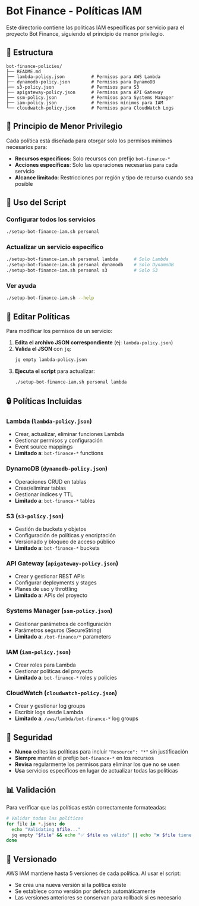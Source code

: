 # Bot Finance - Políticas IAM

Este directorio contiene las políticas IAM específicas por servicio para el proyecto Bot Finance, siguiendo el principio de menor privilegio.

## 📁 Estructura

```
bot-finance-policies/
├── README.md
├── lambda-policy.json          # Permisos para AWS Lambda
├── dynamodb-policy.json        # Permisos para DynamoDB
├── s3-policy.json              # Permisos para S3
├── apigateway-policy.json      # Permisos para API Gateway
├── ssm-policy.json             # Permisos para Systems Manager
├── iam-policy.json             # Permisos mínimos para IAM
└── cloudwatch-policy.json      # Permisos para CloudWatch Logs
```

## 🎯 Principio de Menor Privilegio

Cada política está diseñada para otorgar solo los permisos mínimos necesarios para:
- **Recursos específicos**: Solo recursos con prefijo `bot-finance-*`
- **Acciones específicas**: Solo las operaciones necesarias para cada servicio
- **Alcance limitado**: Restricciones por región y tipo de recurso cuando sea posible

## 🔧 Uso del Script

### Configurar todos los servicios
```bash
./setup-bot-finance-iam.sh personal
```

### Actualizar un servicio específico
```bash
./setup-bot-finance-iam.sh personal lambda      # Solo Lambda
./setup-bot-finance-iam.sh personal dynamodb    # Solo DynamoDB
./setup-bot-finance-iam.sh personal s3          # Solo S3
```

### Ver ayuda
```bash
./setup-bot-finance-iam.sh --help
```

## 📝 Editar Políticas

Para modificar los permisos de un servicio:

1. **Edita el archivo JSON correspondiente** (ej: `lambda-policy.json`)
2. **Valida el JSON** con `jq`:
   ```bash
   jq empty lambda-policy.json
   ```
3. **Ejecuta el script** para actualizar:
   ```bash
   ./setup-bot-finance-iam.sh personal lambda
   ```

## 🔒 Políticas Incluidas

### Lambda (`lambda-policy.json`)
- Crear, actualizar, eliminar funciones Lambda
- Gestionar permisos y configuración
- Event source mappings
- **Limitado a**: `bot-finance-*` functions

### DynamoDB (`dynamodb-policy.json`)
- Operaciones CRUD en tablas
- Crear/eliminar tablas
- Gestionar índices y TTL
- **Limitado a**: `bot-finance-*` tables

### S3 (`s3-policy.json`)
- Gestión de buckets y objetos
- Configuración de políticas y encriptación
- Versionado y bloqueo de acceso público
- **Limitado a**: `bot-finance-*` buckets

### API Gateway (`apigateway-policy.json`)
- Crear y gestionar REST APIs
- Configurar deployments y stages
- Planes de uso y throttling
- **Limitado a**: APIs del proyecto

### Systems Manager (`ssm-policy.json`)
- Gestionar parámetros de configuración
- Parámetros seguros (SecureString)
- **Limitado a**: `/bot-finance/*` parameters

### IAM (`iam-policy.json`)
- Crear roles para Lambda
- Gestionar políticas del proyecto
- **Limitado a**: `bot-finance-*` roles y policies

### CloudWatch (`cloudwatch-policy.json`)
- Crear y gestionar log groups
- Escribir logs desde Lambda
- **Limitado a**: `/aws/lambda/bot-finance-*` log groups

## 🚨 Seguridad

- **Nunca** edites las políticas para incluir `"Resource": "*"` sin justificación
- **Siempre** mantén el prefijo `bot-finance-*` en los recursos
- **Revisa** regularmente los permisos para eliminar los que no se usen
- **Usa** servicios específicos en lugar de actualizar todas las políticas

## 📊 Validación

Para verificar que las políticas están correctamente formateadas:

```bash
# Validar todas las políticas
for file in *.json; do
  echo "Validating $file..."
  jq empty "$file" && echo "✅ $file es válido" || echo "❌ $file tiene errores"
done
```

## 🔄 Versionado

AWS IAM mantiene hasta 5 versiones de cada política. Al usar el script:
- Se crea una nueva versión si la política existe
- Se establece como versión por defecto automáticamente
- Las versiones anteriores se conservan para rollback si es necesario
